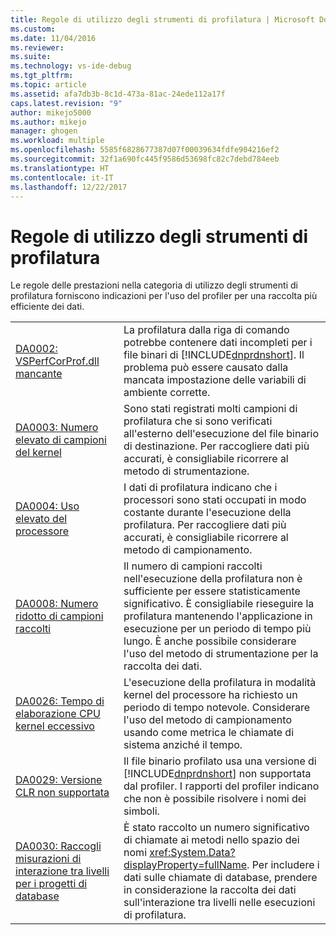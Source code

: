 ```yaml
---
title: Regole di utilizzo degli strumenti di profilatura | Microsoft Docs
ms.custom: 
ms.date: 11/04/2016
ms.reviewer: 
ms.suite: 
ms.technology: vs-ide-debug
ms.tgt_pltfrm: 
ms.topic: article
ms.assetid: afa7db3b-8c1d-473a-81ac-24ede112a17f
caps.latest.revision: "9"
author: mikejo5000
ms.author: mikejo
manager: ghogen
ms.workload: multiple
ms.openlocfilehash: 5585f6828677387d07f00039634fdfe904216ef2
ms.sourcegitcommit: 32f1a690fc445f9586d53698fc82c7debd784eeb
ms.translationtype: HT
ms.contentlocale: it-IT
ms.lasthandoff: 12/22/2017
---
```

# <a name="profiling-tools-usage-rules"></a>Regole di utilizzo degli strumenti di profilatura
Le regole delle prestazioni nella categoria di utilizzo degli strumenti di profilatura forniscono indicazioni per l'uso del profiler per una raccolta più efficiente dei dati.  
  
|||  
|-|-|  
|[DA0002: VSPerfCorProf.dll mancante](../profiling/da0002-vsperfcorprof-dll-is-missing.md)|La profilatura dalla riga di comando potrebbe contenere dati incompleti per i file binari di [!INCLUDE[dnprdnshort](../code-quality/includes/dnprdnshort_md.md)]. Il problema può essere causato dalla mancata impostazione delle variabili di ambiente corrette.|  
|[DA0003: Numero elevato di campioni del kernel](../profiling/da0003-many-kernel-samples.md)|Sono stati registrati molti campioni di profilatura che si sono verificati all'esterno dell'esecuzione del file binario di destinazione. Per raccogliere dati più accurati, è consigliabile ricorrere al metodo di strumentazione.|  
|[DA0004: Uso elevato del processore](../profiling/da0004-high-processor-usage.md)|I dati di profilatura indicano che i processori sono stati occupati in modo costante durante l'esecuzione della profilatura. Per raccogliere dati più accurati, è consigliabile ricorrere al metodo di campionamento.|  
|[DA0008: Numero ridotto di campioni raccolti](../profiling/da0008-few-samples-collected.md)|Il numero di campioni raccolti nell'esecuzione della profilatura non è sufficiente per essere statisticamente significativo. È consigliabile rieseguire la profilatura mantenendo l'applicazione in esecuzione per un periodo di tempo più lungo. È anche possibile considerare l'uso del metodo di strumentazione per la raccolta dei dati.|  
|[DA0026: Tempo di elaborazione CPU kernel eccessivo](../profiling/da0026-excessive-kernel-cpu-time-processing.md)|L'esecuzione della profilatura in modalità kernel del processore ha richiesto un periodo di tempo notevole. Considerare l'uso del metodo di campionamento usando come metrica le chiamate di sistema anziché il tempo.|  
|[DA0029: Versione CLR non supportata](../profiling/da0029-unsupported-clr-version.md)|Il file binario profilato usa una versione di [!INCLUDE[dnprdnshort](../code-quality/includes/dnprdnshort_md.md)] non supportata dal profiler. I rapporti del profiler indicano che non è possibile risolvere i nomi dei simboli.|  
|[DA0030: Raccogli misurazioni di interazione tra livelli per i progetti di database](../profiling/da0030-gather-tier-interaction-measurements-for-database-projects.md)|È stato raccolto un numero significativo di chiamate ai metodi nello spazio dei nomi <xref:System.Data?displayProperty=fullName>. Per includere i dati sulle chiamate di database, prendere in considerazione la raccolta dei dati sull'interazione tra livelli nelle esecuzioni di profilatura.|